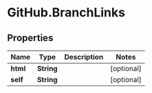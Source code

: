 # GitHub.BranchLinks

## Properties

Name | Type | Description | Notes
------------ | ------------- | ------------- | -------------
**html** | **String** |  | [optional] 
**self** | **String** |  | [optional] 


